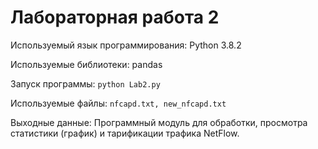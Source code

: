 # Лабораторная работа 2
Используемый язык программирования: Python 3.8.2

Используемые библиотеки: pandas

Запуск программы: `python Lab2.py`

Используемые файлы: `nfcapd.txt, new_nfcapd.txt`

Выходные данные: Программный модуль для обработки, просмотра статистики (график) и тарификации трафика NetFlow.
